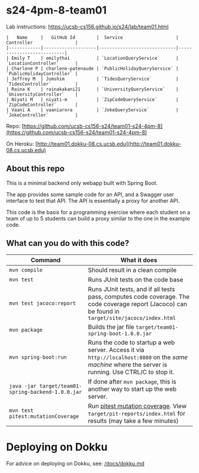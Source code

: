 # s24-4pm-8-team01

Lab instructions: <https://ucsb-cs156.github.io/s24/lab/team01.html>

```
|   Name     |   GitHub Id        |  Service                    | Controller                |
|------------|--------------------|-----------------------------|---------------------------|
| Emily T    | emilythai          | `LocationQueryService`      | `LocationController`      |
| Charlene P | charlene-patenaude | `PublicHolidayQueryService` | `PublicHolidayController` |
| Jeffrey M  | Jumshim            | `TidesQueryService`         | `TidesController`         |
| Raina K    | rainakakani21      | `UniversityQueryService`    | `UniversityController`    |
| Niyati M   | niyati-m           | `ZipCodeQueryService`       | `ZipCodeController`       |
| Vaani A    | vaaniarora         | `JokeQueryService`          | `JokeController`          |
```

Repo: [https://github.com/ucsb-cs156-s24/team01-s24-4pm-8](https://github.com/ucsb-cs156-s24/team01-s24-4pm-8)

On Heroku: [http://team01.dokku-08.cs.ucsb.edu](http://team01.dokku-08.cs.ucsb.edu)

## About this repo

This is a minimal backend only webapp built with Spring Boot.

The app provides some sample code for an API, and a Swagger user interface
to test that API.  The API is essentially a proxy for another API.

This code is the basis for a programming exercise where each student on a
team of up to 5 students can build a proxy similar to the one in the example code.

## What can you do with this code?

| Command | What it does   |
|----------|---------------------------------------|
| `mvn compile` | Should result in a clean compile |
| `mvn test` | Runs JUnit tests on the code base |
| `mvn test jacoco:report` | Runs JUnit tests, and if all tests pass, computes code coverage.  The code coverage report (Jacoco) can be found in `target/site/jacoco/index.html` |
| `mvn package` | Builds the jar file `target/team01-spring-boot-1.0.0.jar` |
| `mvn spring-boot:run` | Runs the code to startup a web server.  Access it via `http://localhost:8080` on the *same machine* where the server is running.  Use CTRL/C to stop it. |
| `java -jar target/team01-spring-backend-1.0.0.jar` | If done after `mvn package`, this is another way to start up the web server.|
| `mvn test pitest:mutationCoverage` | Run [pitest mutation coverage](https://pitest.org).  View `target/pit-reports/index.html` for results (may take a few minutes)|

# Deploying on Dokku

For advice on deploying on Dokku, see: [/docs/dokku.md](/docs/dokku.md)

